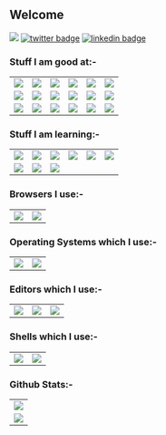## Welcome

![](https://komarev.com/ghpvc/?username=231tr0n)
[![twitter badge](https://img.shields.io/badge/twitter-231tr0n-0077b5?style=social&logo=twitter)](https://twitter.com/231tr0n)
[![linkedin badge](https://img.shields.io/badge/linkedin-231tr0n-0077b5?style=social&logo=linkedin)](https://www.linkedin.com/in/231tr0n)

### Stuff I am good at:-
<table>
  <tr>
    <td align = 'center' valign = 'middle'>
      <img src="https://img.shields.io/badge/Python-3776AB?style=for-the-badge&logo=python&logoColor=white" />
    </td>
    <td align = 'center' valign = 'middle'>
      <img src="https://img.shields.io/badge/HTML5-E34F26?style=for-the-badge&logo=html5&logoColor=white" />
    </td>
    <td align = 'center' valign = 'middle'>
      <img src="https://img.shields.io/badge/CSS3-1572B6?style=for-the-badge&logo=css3&logoColor=white" />
    </td>
    <td align = 'center' valign = 'middle'>
      <img src="https://img.shields.io/badge/JavaScript-323330?style=for-the-badge&logo=javascript&logoColor=F7DF1E" />
    </td>
    <td align = 'center' valign = 'middle'>
      <img src="https://img.shields.io/badge/Node.js-339933?style=for-the-badge&logo=nodedotjs&logoColor=white" />
    </td>
    <td align = 'center' valign = 'middle'>
      <img src="https://img.shields.io/badge/eslint-3A33D1?style=for-the-badge&logo=eslint&logoColor=white" />
    </td>
  </tr>
  <tr>
    <td align = 'center' valign = 'middle'>
      <img src="https://img.shields.io/badge/C-00599C?style=for-the-badge&logo=c&logoColor=white" />
    </td>
    <td align = 'center' valign = 'middle'>
      <img src="https://img.shields.io/badge/Java-ED8B00?style=for-the-badge&logo=java&logoColor=white" />
    </td>
    <td align = 'center' valign = 'middle'>
      <img src="https://img.shields.io/badge/PHP-777BB4?style=for-the-badge&logo=php&logoColor=white" />
    </td>
    <td align = 'center' valign = 'middle'>
      <img src="https://img.shields.io/badge/MySQL-00000F?style=for-the-badge&logo=mysql&logoColor=white" />
    </td>
    <td align = 'center' valign = 'middle'>
      <img src="https://img.shields.io/badge/MongoDB-4EA94B?style=for-the-badge&logo=mongodb&logoColor=white" />
    </td>
    <td align = 'center' valign = 'middle'>
      <img src="https://img.shields.io/badge/prettier-1A2C34?style=for-the-badge&logo=prettier&logoColor=F7BA3E" />
    </td>
  </tr>
  <tr>
    <td align = 'center' valign = 'middle'>
      <img src="https://img.shields.io/badge/Socket.io-010101?&style=for-the-badge&logo=Socket.io&logoColor=white" />
    </td>
    <td align = 'center' valign = 'middle'>
      <img src="https://img.shields.io/badge/Git-F05032?style=for-the-badge&logo=git&logoColor=white" />
    </td>
    <td align = 'center' valign = 'middle'>
      <img src="https://img.shields.io/badge/Xampp-F37623?style=for-the-badge&logo=xampp&logoColor=white" />
    </td>
    <td align = 'center' valign = 'middle'>
      <img src="https://img.shields.io/badge/json-5E5C5C?style=for-the-badge&logo=json&logoColor=white" />
    </td>
    <td align = 'center' valign = 'middle'>
      <img src="https://img.shields.io/badge/Express.js-000000?style=for-the-badge&logo=express&logoColor=white" />
    </td>
    <td align = 'center' valign = 'middle'>
      <img src="https://img.shields.io/badge/Shell_Script-121011?style=for-the-badge&logo=gnu-bash&logoColor=white" />
    </td>
  </tr>
</table>

### Stuff I am learning:-
<table>
  <tr>
    <td align = 'center' valign = 'middle'>
      <img src="https://img.shields.io/badge/Electron-2B2E3A?style=for-the-badge&logo=electron&logoColor=9FEAF9" />
    </td>
    <td align = 'center' valign = 'middle'>
      <img src="https://img.shields.io/badge/React-20232A?style=for-the-badge&logo=react&logoColor=61DAFB" />
    </td>
    <td align = 'center' valign = 'middle'>
      <img src="https://img.shields.io/badge/AngularJS-E23237?style=for-the-badge&logo=angularjs&logoColor=white" />
    </td>
    <td align = 'center' valign = 'middle'>
      <img src="https://img.shields.io/badge/Nginx-009639?style=for-the-badge&logo=nginx&logoColor=white" />
    </td>
    <td align = 'center' valign = 'middle'>
      <img src="https://img.shields.io/badge/Chart.js-FF6384?style=for-the-badge&logo=chartdotjs&logoColor=white" />
    </td>
    <td align = 'center' valign = 'middle'>
      <img src="https://img.shields.io/badge/Chart.js-FF6384?style=for-the-badge&logo=chartdotjs&logoColor=white" />
    </td>
  </tr>
  <tr>
    <td align = 'center' valign = 'middle'>
      <img src="https://img.shields.io/badge/TypeScript-007ACC?style=for-the-badge&logo=typescript&logoColor=white" />
    </td>
    <td align = 'center' valign = 'middle'>
      <img src="https://img.shields.io/badge/C%2B%2B-00599C?style=for-the-badge&logo=c%2B%2B&logoColor=white" />
    </td>
    <td align = 'center' valign = 'middle'>
      <img src="https://img.shields.io/badge/Nginx-009639?style=for-the-badge&logo=nginx&logoColor=white" />
    </td>
  </tr>
</table>


### Browsers I use:-
<table>
  <tr>
    <td align = 'center' valign = 'middle'>
      <img src="https://img.shields.io/badge/Firefox_Browser-FF7139?style=for-the-badge&logo=Firefox-Browser&logoColor=white" />
    </td>
    <td align = 'center' valign = 'middle'>
      <img src="https://img.shields.io/badge/Brave-FF1B2D?style=for-the-badge&logo=Brave&logoColor=white" />
    </td>
  </tr>
</table>

### Operating Systems which I use:-
<table>
  <tr>
    <td align = 'center' valign = 'middle'>
      <img src="https://img.shields.io/badge/Windows-0078D6?style=for-the-badge&logo=windows&logoColor=white" />
    </td>
    <td align = 'center' valign = 'middle'>
      <img src="https://img.shields.io/badge/Linux_Mint-87CF3E?style=for-the-badge&logo=linux-mint&logoColor=white" />
    </td>
  </tr>
</table>

### Editors which I use:-
<table>
  <tr>
    <td align = 'center' valign = 'middle'>
      <img src="https://img.shields.io/badge/VIM-%2311AB00.svg?&style=for-the-badge&logo=vim&logoColor=white" />
    </td>
    <td align = 'center' valign = 'middle'>
      <img src="https://img.shields.io/badge/NeoVim-%2357A143.svg?&style=for-the-badge&logo=neovim&logoColor=white" />
    </td>
    <td align = 'center' valign = 'middle'>
      <img src="https://img.shields.io/badge/Atom-66595C?style=for-the-badge&logo=Atom&logoColor=white" />
    </td>
  </tr>
</table>

### Shells which I use:-
<table>
  <tr>
    <td align = 'center' valign = 'middle'>
      <img src="https://img.shields.io/badge/GNU%20Bash-4EAA25?style=for-the-badge&logo=GNU%20Bash&logoColor=white" />
    </td>
    <td align = 'center' valign = 'middle'>
      <img src="https://img.shields.io/badge/fish-4AAE46?style=for-the-badge&logo=fish&logoColor=white" />
    </td>
  </tr>
</table>

### Github Stats:-
<table>
  <tr>
    <td align = 'center' valign = 'middle'>
      <img src = 'https://github-readme-stats.vercel.app/api?username=231tr0n' />
    </td>
  </tr>
  <tr>
    <td align = 'center' valign = 'middle'>
      <img src = 'https://github-readme-stats.vercel.app/api/top-langs/?username=231tr0n' />
    </td>
  </tr>
</table>
<!--
**231tr0n/231tr0n** is a ✨ _special_ ✨ repository because its `README.md` (this file) appears on your GitHub profile.

Here are some ideas to get you started:

- 🔭 I’m currently working on ...
- 🌱 I’m currently learning ...
- 👯 I’m looking to collaborate on ...
- 🤔 I’m looking for help with ...
- 💬 Ask me about ...
- 📫 How to reach me: ...
- 😄 Pronouns: ...
- ⚡ Fun fact: ...
-->
